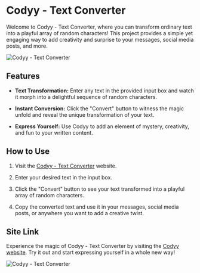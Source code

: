 # Codyy - Text Converter

Welcome to Codyy - Text Converter, where you can transform ordinary text into a playful array of random characters! This project provides a simple yet engaging way to add creativity and surprise to your messages, social media posts, and more.

![Codyy - Text Converter](screenshot.png)

## Features

- **Text Transformation:** Enter any text in the provided input box and watch it morph into a delightful sequence of random characters.

- **Instant Conversion:** Click the "Convert" button to witness the magic unfold and reveal the unique transformation of your text.

- **Express Yourself:** Use Codyy to add an element of mystery, creativity, and fun to your written content.

## How to Use

1. Visit the [Codyy - Text Converter](https://thedrjbot.github.io/Codyy/) website.

2. Enter your desired text in the input box.

3. Click the "Convert" button to see your text transformed into a playful array of random characters.

4. Copy the converted text and use it in your messages, social media posts, or anywhere you want to add a creative twist.

## Site Link

Experience the magic of Codyy - Text Converter by visiting the [Codyy website](https://thedrjbot.github.io/Codyy/). Try it out and start expressing yourself in a whole new way!

![Codyy - Text Converter](screenshot.png)

